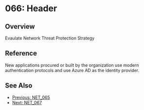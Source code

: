 ﻿# 066: Header
## Overview
Evaulate Network Threat Protection Strategy

## Reference
New applications procured or built by the organization use modern authentication protocols and use Azure AD as the identity provider.

## See Also
- [Previous: NET_065](NET_065.md)
- [Next: NET_067](NET_067.md)
